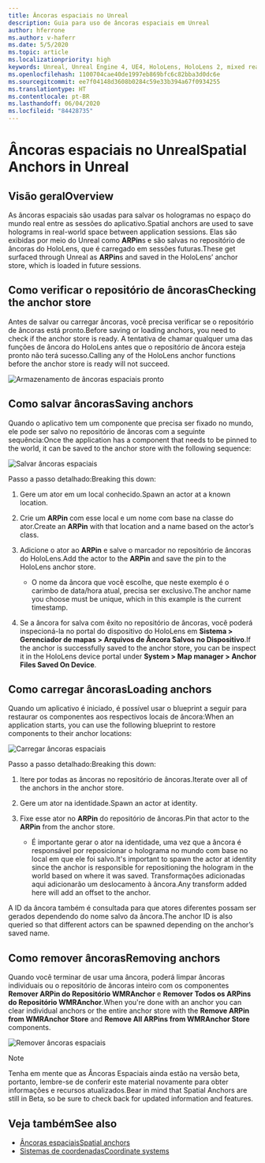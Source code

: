 ```yaml
---
title: Âncoras espaciais no Unreal
description: Guia para uso de âncoras espaciais em Unreal
author: hferrone
ms.author: v-haferr
ms.date: 5/5/2020
ms.topic: article
ms.localizationpriority: high
keywords: Unreal, Unreal Engine 4, UE4, HoloLens, HoloLens 2, mixed reality, development, features, documentation, guides, holograms, spatial anchors
ms.openlocfilehash: 1100704cae40de1997eb869bfc6c82bba3d0dc6e
ms.sourcegitcommit: ee7f04148d3608b0284c59e33b394a67f0934255
ms.translationtype: HT
ms.contentlocale: pt-BR
ms.lasthandoff: 06/04/2020
ms.locfileid: "84428735"
---
```

# <a name="spatial-anchors-in-unreal"></a><span data-ttu-id="5f2f8-104">Âncoras espaciais no Unreal</span><span class="sxs-lookup"><span data-stu-id="5f2f8-104">Spatial Anchors in Unreal</span></span>

## <a name="overview"></a><span data-ttu-id="5f2f8-105">Visão geral</span><span class="sxs-lookup"><span data-stu-id="5f2f8-105">Overview</span></span>

<span data-ttu-id="5f2f8-106">As âncoras espaciais são usadas para salvar os hologramas no espaço do mundo real entre as sessões do aplicativo.</span><span class="sxs-lookup"><span data-stu-id="5f2f8-106">Spatial anchors are used to save holograms in real-world space between application sessions.</span></span>  <span data-ttu-id="5f2f8-107">Elas são exibidas por meio do Unreal como **ARPin**s e são salvas no repositório de âncoras do HoloLens, que é carregado em sessões futuras.</span><span class="sxs-lookup"><span data-stu-id="5f2f8-107">These get surfaced through Unreal as **ARPin**s and saved in the HoloLens’ anchor store, which is loaded in future sessions.</span></span> 

## <a name="checking-the-anchor-store"></a><span data-ttu-id="5f2f8-108">Como verificar o repositório de âncoras</span><span class="sxs-lookup"><span data-stu-id="5f2f8-108">Checking the anchor store</span></span>

<span data-ttu-id="5f2f8-109">Antes de salvar ou carregar âncoras, você precisa verificar se o repositório de âncoras está pronto.</span><span class="sxs-lookup"><span data-stu-id="5f2f8-109">Before saving or loading anchors, you need to check if the anchor store is ready.</span></span>  <span data-ttu-id="5f2f8-110">A tentativa de chamar qualquer uma das funções de âncora do HoloLens antes que o repositório de âncora esteja pronto não terá sucesso.</span><span class="sxs-lookup"><span data-stu-id="5f2f8-110">Calling any of the HoloLens anchor functions before the anchor store is ready will not succeed.</span></span>  

![Armazenamento de âncoras espaciais pronto](images/unreal-spatialanchors-store-ready.PNG)

## <a name="saving-anchors"></a><span data-ttu-id="5f2f8-112">Como salvar âncoras</span><span class="sxs-lookup"><span data-stu-id="5f2f8-112">Saving anchors</span></span>

<span data-ttu-id="5f2f8-113">Quando o aplicativo tem um componente que precisa ser fixado no mundo, ele pode ser salvo no repositório de âncoras com a seguinte sequência:</span><span class="sxs-lookup"><span data-stu-id="5f2f8-113">Once the application has a component that needs to be pinned to the world, it can be saved to the anchor store with the following sequence:</span></span> 

![Salvar âncoras espaciais](images/unreal-spatialanchors-save.PNG)

<span data-ttu-id="5f2f8-115">Passo a passo detalhado:</span><span class="sxs-lookup"><span data-stu-id="5f2f8-115">Breaking this down:</span></span>
1. <span data-ttu-id="5f2f8-116">Gere um ator em um local conhecido.</span><span class="sxs-lookup"><span data-stu-id="5f2f8-116">Spawn an actor at a known location.</span></span>
2. <span data-ttu-id="5f2f8-117">Crie um **ARPin** com esse local e um nome com base na classe do ator.</span><span class="sxs-lookup"><span data-stu-id="5f2f8-117">Create an **ARPin** with that location and a name based on the actor’s class.</span></span> 
3. <span data-ttu-id="5f2f8-118">Adicione o ator ao **ARPin** e salve o marcador no repositório de âncoras do HoloLens.</span><span class="sxs-lookup"><span data-stu-id="5f2f8-118">Add the actor to the **ARPin** and save the pin to the HoloLens anchor store.</span></span>  
    * <span data-ttu-id="5f2f8-119">O nome da âncora que você escolhe, que neste exemplo é o carimbo de data/hora atual, precisa ser exclusivo.</span><span class="sxs-lookup"><span data-stu-id="5f2f8-119">The anchor name you choose must be unique, which in this example is the current timestamp.</span></span> 

4. <span data-ttu-id="5f2f8-120">Se a âncora for salva com êxito no repositório de âncoras, você poderá inspecioná-la no portal do dispositivo do HoloLens em **Sistema > Gerenciador de mapas > Arquivos de Âncora Salvos no Dispositivo**.</span><span class="sxs-lookup"><span data-stu-id="5f2f8-120">If the anchor is successfully saved to the anchor store, you can be inspect it in the HoloLens device portal under **System > Map manager > Anchor Files Saved On Device**.</span></span> 

## <a name="loading-anchors"></a><span data-ttu-id="5f2f8-121">Como carregar âncoras</span><span class="sxs-lookup"><span data-stu-id="5f2f8-121">Loading anchors</span></span>

<span data-ttu-id="5f2f8-122">Quando um aplicativo é iniciado, é possível usar o blueprint a seguir para restaurar os componentes aos respectivos locais de âncora:</span><span class="sxs-lookup"><span data-stu-id="5f2f8-122">When an application starts, you can use the following blueprint to restore components to their anchor locations:</span></span>

![Carregar âncoras espaciais](images/unreal-spatialanchors-load.PNG)

<span data-ttu-id="5f2f8-124">Passo a passo detalhado:</span><span class="sxs-lookup"><span data-stu-id="5f2f8-124">Breaking this down:</span></span>
1. <span data-ttu-id="5f2f8-125">Itere por todas as âncoras no repositório de âncoras.</span><span class="sxs-lookup"><span data-stu-id="5f2f8-125">Iterate over all of the anchors in the anchor store.</span></span> 
2. <span data-ttu-id="5f2f8-126">Gere um ator na identidade.</span><span class="sxs-lookup"><span data-stu-id="5f2f8-126">Spawn an actor at identity.</span></span>
3. <span data-ttu-id="5f2f8-127">Fixe esse ator no **ARPin** do repositório de âncoras.</span><span class="sxs-lookup"><span data-stu-id="5f2f8-127">Pin that actor to the **ARPin** from the anchor store.</span></span>  

    * <span data-ttu-id="5f2f8-128">É importante gerar o ator na identidade, uma vez que a âncora é responsável por reposicionar o holograma no mundo com base no local em que ele foi salvo.</span><span class="sxs-lookup"><span data-stu-id="5f2f8-128">It's important to spawn the actor at identity since the anchor is responsible for repositioning the hologram in the world based on where it was saved.</span></span> <span data-ttu-id="5f2f8-129">Transformações adicionadas aqui adicionarão um deslocamento à âncora.</span><span class="sxs-lookup"><span data-stu-id="5f2f8-129">Any transform added here will add an offset to the anchor.</span></span> 

<span data-ttu-id="5f2f8-130">A ID da âncora também é consultada para que atores diferentes possam ser gerados dependendo do nome salvo da âncora.</span><span class="sxs-lookup"><span data-stu-id="5f2f8-130">The anchor ID is also queried so that different actors can be spawned depending on the anchor’s saved name.</span></span> 

## <a name="removing-anchors"></a><span data-ttu-id="5f2f8-131">Como remover âncoras</span><span class="sxs-lookup"><span data-stu-id="5f2f8-131">Removing anchors</span></span> 

<span data-ttu-id="5f2f8-132">Quando você terminar de usar uma âncora, poderá limpar âncoras individuais ou o repositório de âncoras inteiro com os componentes **Remover ARPin do Repositório WMRAnchor** e **Remover Todos os ARPins do Repositório WMRAnchor**.</span><span class="sxs-lookup"><span data-stu-id="5f2f8-132">When you're done with an anchor you can clear individual anchors or the entire anchor store with the **Remove ARPin from WMRAnchor Store** and **Remove All ARPins from WMRAnchor Store** components.</span></span>

![Remover âncoras espaciais](images/unreal-spatialanchors-remove.PNG)

> [!NOTE]
> <span data-ttu-id="5f2f8-134">Tenha em mente que as Âncoras Espaciais ainda estão na versão beta, portanto, lembre-se de conferir este material novamente para obter informações e recursos atualizados.</span><span class="sxs-lookup"><span data-stu-id="5f2f8-134">Bear in mind that Spatial Anchors are still in Beta, so be sure to check back for updated information and features.</span></span>

## <a name="see-also"></a><span data-ttu-id="5f2f8-135">Veja também</span><span class="sxs-lookup"><span data-stu-id="5f2f8-135">See also</span></span>
* [<span data-ttu-id="5f2f8-136">Âncoras espaciais</span><span class="sxs-lookup"><span data-stu-id="5f2f8-136">Spatial anchors</span></span>](spatial-anchors.md)
* [<span data-ttu-id="5f2f8-137">Sistemas de coordenadas</span><span class="sxs-lookup"><span data-stu-id="5f2f8-137">Coordinate systems</span></span>](coordinate-systems.md)
